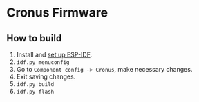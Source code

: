 # Cronus Firmware

## How to build

1. Install and [set up ESP-IDF].
2. `idf.py menuconfig`
3. Go to `Component config -> Cronus`, make necessary changes.
4. Exit saving changes.
5. `idf.py build`
6. `idf.py flash`

[set up ESP-IDF]: https://docs.espressif.com/projects/esp-idf/en/stable/esp32/get-started/index.html#installation
